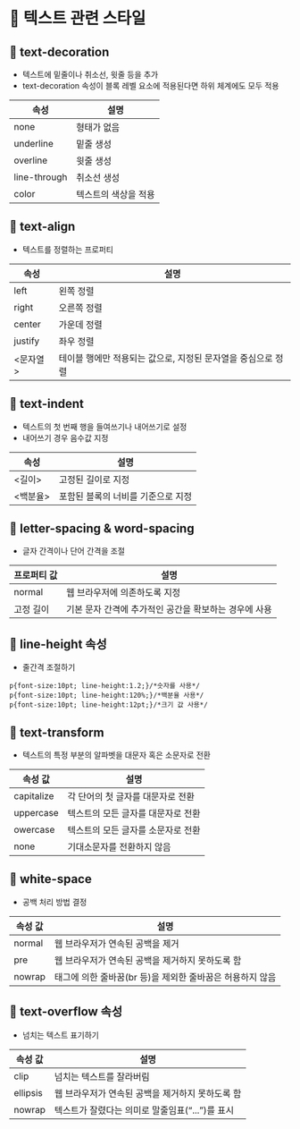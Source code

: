 # 📁 텍스트 관련 스타일
## 📃 text-decoration 
- 텍스트에 밑줄이나 취소선, 윗줄 등을 추가
- text-decoration 속성이 블록 레벨 요소에 적용된다면 하위 체계에도 모두 적용

|속성|설명|
|---|---|
|none|형태가 없음|
|underline |밑줄 생성|
|overline |윗줄 생성|
|line-through|취소선 생성|
|color |텍스트의 색상을 적용|
## 📃 text-align 
- 텍스트를 정렬하는 프로퍼티

|속성|설명|
|---|---|
|left|왼쪽 정렬|
|right|오른쪽 정렬|
|center|가운데 정렬|
|justify |좌우 정렬|
|<문자열>|테이블 행에만 적용되는 값으로, 지정된 문자열을 중심으로 정렬|
## 📃 text-indent
- 텍스트의 첫 번째 행을 들여쓰기나 내어쓰기로 설정
- 내어쓰기 경우 음수값 지정

|속성|설명|
|---|---|
|<길이> |고정된 길이로 지정|
|<백분율> |포함된 블록의 너비를 기준으로 지정|

## 📃 letter-spacing & word-spacing
- 글자 간격이나 단어 간격을 조절

|프로퍼티 값|설명|
|---|---|
|normal|웹 브라우저에 의존하도록 지정|
|고정 길이|기본 문자 간격에 추가적인 공간을 확보하는 경우에 사용|

## 📃 line-height 속성
- 줄간격 조절하기

```
p{font-size:10pt; line-height:1.2;}/*숫자를 사용*/
p{font-size:10pt; line-height:120%;}/*백분율 사용*/
p{font-size:10pt; line-height:12pt;}/*크기 값 사용*/
```

## 📃 text-transform
- 텍스트의 특정 부분의 알파벳을 대문자 혹은 소문자로 전환

|속성 값|설명|
|---|---|
|capitalize |각 단어의 첫 글자를 대문자로 전환|
|uppercase |텍스트의 모든 글자를 대문자로 전환|
|owercase |텍스트의 모든 글자를 소문자로 전환|
|none |기대소문자를 전환하지 않음|

## 📃 white-space
- 공백 처리 방법 결정

|속성 값|설명|
|---|---|
|normal |웹 브라우저가 연속된 공백을 제거|
|pre |웹 브라우저가 연속된 공백을 제거하지 못하도록 함|
|nowrap |태그에 의한 줄바꿈(br 등)을 제외한 줄바꿈은 허용하지 않음|

## 📃 text-overflow 속성
- 넘치는 텍스트 표기하기

|속성 값|설명|
|---|---|
|clip  |넘치는 텍스트를 잘라버림|
|ellipsis |웹 브라우저가 연속된 공백을 제거하지 못하도록 함|
|nowrap |텍스트가 잘렸다는 의미로 말줄임표(“...”)를 표시|
